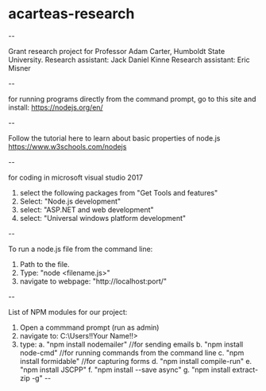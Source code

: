 # acarteas-research

--

Grant research project for Professor Adam Carter, Humboldt State University.
Research assistant: Jack Daniel Kinne
Research assistant: Eric Misner

--

for running programs directly from the command prompt, go to this site and install:
https://nodejs.org/en/

--

Follow the tutorial here to learn about basic properties of node.js
https://www.w3schools.com/nodejs

--

for coding in microsoft visual studio 2017 
1. select the following packages from "Get Tools and features"
2. Select: "Node.js development"
3. select: "ASP.NET and web development"
4. select: "Universal windows platform development"

--

To run a node.js file from the command line:
1. Path to the file.
2. Type: "node <filename.js>"
3. navigate to webpage: "http://localhost:port/"

--

List of NPM modules for our project:

1. Open a commmand prompt (run as admin) 
2. navigate to: C:\Users\!!Your Name!!>
3. type:
	a. "npm install nodemailer"
	//for sending emails
	b. "npm install node-cmd"
	//for running commands from the command line
	c. "npm install formidable"
	//for capturing forms 
	d. "npm install compile-run"
	e. "npm install JSCPP"
	f. "npm install --save async"
	g. "npm install extract-zip -g"
--
 